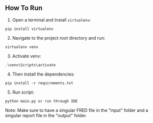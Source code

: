 ## How To Run
1. Open a terminal and Install `virtualenv`:
```
pip install virtualenv
```

2. Navigate to the project root directory and run:
```
virtualenv venv
```

3. Activate venv:
```
.\venv\Scripts\activate
```

4. Then install the dependencies:
```
pip install -r requirements.txt
```

5. Run script:
```
python main.py or run through IDE
```

Note: Make sure to have a singular FRED file in the "input" folder and a singular 
report file in the "output" folder.